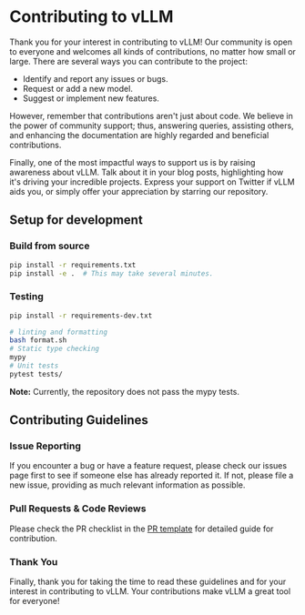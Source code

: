# Contributing to vLLM

Thank you for your interest in contributing to vLLM!
Our community is open to everyone and welcomes all kinds of contributions, no matter how small or large.
There are several ways you can contribute to the project:

- Identify and report any issues or bugs.
- Request or add a new model.
- Suggest or implement new features.

However, remember that contributions aren't just about code.
We believe in the power of community support; thus, answering queries, assisting others, and enhancing the documentation are highly regarded and beneficial contributions.

Finally, one of the most impactful ways to support us is by raising awareness about vLLM.
Talk about it in your blog posts, highlighting how it's driving your incredible projects.
Express your support on Twitter if vLLM aids you, or simply offer your appreciation by starring our repository.


## Setup for development

### Build from source

```bash
pip install -r requirements.txt
pip install -e .  # This may take several minutes.
```

### Testing

```bash
pip install -r requirements-dev.txt

# linting and formatting
bash format.sh
# Static type checking
mypy
# Unit tests
pytest tests/
```
**Note:** Currently, the repository does not pass the mypy tests.


## Contributing Guidelines

### Issue Reporting

If you encounter a bug or have a feature request, please check our issues page first to see if someone else has already reported it.
If not, please file a new issue, providing as much relevant information as possible.

### Pull Requests & Code Reviews

Please check the PR checklist in the [PR template](.github/PULL_REQUEST_TEMPLATE.md) for detailed guide for contribution.

### Thank You

Finally, thank you for taking the time to read these guidelines and for your interest in contributing to vLLM.
Your contributions make vLLM a great tool for everyone!
